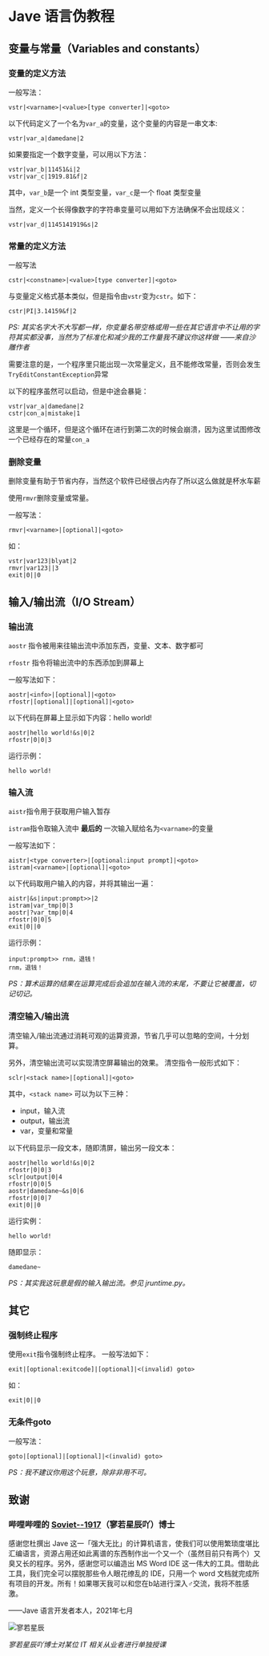 # Jave 语言伪教程
## 变量与常量（Variables and constants）
### 变量的定义方法
一般写法：
```
vstr|<varname>|<value>[type converter]|<goto>
```
以下代码定义了一个名为`var_a`的变量，这个变量的内容是一串文本:
```
vstr|var_a|damedane|2
```
如果要指定一个数字变量，可以用以下方法：
```
vstr|var_b|11451&i|2
vstr|var_c|1919.81&f|2
```
其中，`var_b`是一个 int 类型变量，`var_c`是一个 float 类型变量

当然，定义一个长得像数字的字符串变量可以用如下方法确保不会出现歧义：
```
vstr|var_d|1145141919&s|2
```

### 常量的定义方法

一般写法
```
cstr|<constname>|<value>[type converter]|<goto>
```
与变量定义格式基本类似，但是指令由`vstr`变为`cstr`。如下：
```
cstr|PI|3.14159&f|2
```
 _PS: 其实名字大不大写都一样，你变量名带空格或用一些在其它语言中不让用的字符其实都没事，当然为了标准化和减少我的工作量我不建议你这样做 ——来自沙雕作者_ 

需要注意的是，一个程序里只能出现一次常量定义，且不能修改常量，否则会发生`TryEditConstantException`异常

以下的程序虽然可以启动，但是中途会暴毙：
```
vstr|var_a|damedane|2
cstr|con_a|mistake|1
```
这里是一个循环，但是这个循环在进行到第二次的时候会崩溃，因为这里试图修改一个已经存在的常量`con_a`

### 删除变量
删除变量有助于节省内存，当然这个软件已经很占内存了所以这么做就是杯水车薪

使用`rmvr`删除变量或常量。

一般写法：
```
rmvr|<varname>|[optional]|<goto>
```
如：
```
vstr|var123|blyat|2
rmvr|var123||3
exit|0||0
```
## 输入/输出流（I/O Stream）

### 输出流
`aostr` 指令被用来往输出流中添加东西，变量、文本、数字都可

`rfostr` 指令将输出流中的东西添加到屏幕上

一般写法如下：
```
aostr|<info>|[optional]|<goto>
rfostr|[optional]|[optional]|<goto>
```

以下代码在屏幕上显示如下内容：hello world!
```
aostr|hello world!&s|0|2
rfostr|0|0|3
```
运行示例：
```
hello world!
````
### 输入流
`aistr`指令用于获取用户输入暂存

`istram`指令取输入流中 **最后的** 一次输入赋给名为`<varname>`的变量

一般写法如下：
```
aistr|<type converter>|[optional:input prompt]|<goto>
istram|<varname>|[optional]|<goto>
```
以下代码取用户输入的内容，并将其输出一遍：
```
aistr|&s|input:prompt>>|2
istram|var_tmp|0|3
aostr|?var_tmp|0|4
rfostr|0|0|5
exit|0||0
```
运行示例：
```
input:prompt>> rnm，退钱！
rnm，退钱！
```
 _PS：算术运算的结果在运算完成后会追加在输入流的末尾，不要让它被覆盖，切记切记。_ 
### 清空输入/输出流
清空输入/输出流通过消耗可观的运算资源，节省几乎可以忽略的空间，十分划算。

另外，清空输出流可以实现清空屏幕输出的效果。
清空指令一般形式如下：
```
sclr|<stack name>|[optional]|<goto>
```
其中，`<stack name>` 可以为以下三种：
- input，输入流
- output，输出流
- var，变量和常量

以下代码显示一段文本，随即清屏，输出另一段文本：
```
aostr|hello world!&s|0|2
rfostr|0|0|3
sclr|output|0|4
rfostr|0|0|5
aostr|damedane~&s|0|6
rfostr|0|0|7
exit|0||0
```
运行实例：
```
hello world!
```
随即显示：
```
damedane~
```
 _PS：其实我这玩意是假的输入输出流。参见 jruntime.py。_ 
## 其它
### 强制终止程序
使用`exit`指令强制终止程序。
一般写法如下：
```
exit|[optional:exitcode]|[optional]|<(invalid) goto>
```
如：
```
exit|0||0
```
### 无条件goto
一般写法：
```
goto|[optional]|[optional]|<(invalid) goto>
```
 _PS：我不建议你用这个玩意，除非非用不可。_


## 致谢
### 哔哩哔哩的 [Soviet--1917](https://space.bilibili.com/445691468)（寥若星辰吖）博士
感谢您杜撰出 Jave 这一「强大无比」的计算机语言，使我们可以使用繁琐度堪比汇编语言，资源占用还如此离谱的东西制作出一个又一个（虽然目前只有两个）又臭又长的程序。另外，感谢您可以编造出 MS Word IDE 这一伟大的工具。借助此工具，我们完全可以摆脱那些令人眼花缭乱的 IDE，只用一个 word 文档就完成所有项目的开发。所有！如果哪天我可以和您在b站进行深入♂交流，我将不胜感激。

——Jave 语言开发者本人，2021年七月

![寥若星辰](https://images.gitee.com/uploads/images/2021/0720/181652_32595246_7791515.png "“玉音放送”")

_寥若星辰吖博士对某位 IT 相关从业者进行单独授课_
